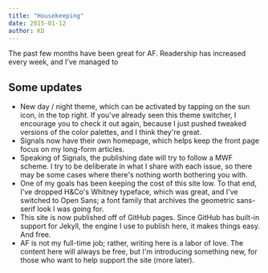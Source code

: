 ```yaml
---
title: "Housekeeping"
date: 2015-01-12
author: KD
---
```



The past few months have been great for AF. Readership has increased every week, and I've managed to

## Some updates

- New day / night theme, which can be activated by tapping on the sun icon, in the top right. If you've already seen this theme switcher, I encourage you to check it out again, because I just pushed tweaked versions of the color palettes, and I think they're great.
- Signals now have their own homepage, which helps keep the front page focus on my long-form articles.
- Speaking of Signals, the publishing date will try to follow a MWF scheme. I try to be deliberate in what I share with each issue, so there may be some cases where there's nothing worth bothering you with.
- One of my goals has been keeping the cost of this site low. To that end, I've dropped H&Co's Whitney typeface, which was great, and I've switched to Open Sans; a font family that archives the geometric sans-serif look I was going for.
- This site is now published off of GitHub pages. Since GitHub has built-in support for Jekyll, the engine I use to publish here, it makes things easy. And free.
- AF is not my full-time job; rather, writing here is a labor of love. The content here will always be free, but I'm introducing something new, for those who want to help support the site (more later).